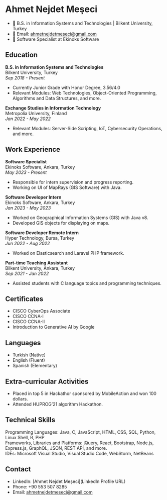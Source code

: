 # Ahmet Nejdet Meşeci

- 🏫 B.S. in Information Systems and Technologies | Bilkent University, Turkey
- 📧 Email: ahmetnejdetmeseci@gmail.com
- 💼 Software Specialist at Ekinoks Software

## Education

**B.S. in Information Systems and Technologies**  
Bilkent University, Turkey  
*Sep 2018 - Present*  
- Currently Junior Grade with Honor Degree, 3.56/4.0
- Relevant Modules: Web Technologies, Object-Oriented Programming, Algorithms and Data Structures, and more.

**Exchange Studies in Information Technology**  
Metropolia University, Finland  
*Jan 2022 - May 2022*  
- Relevant Modules: Server-Side Scripting, IoT, Cybersecurity Operations, and more.

## Work Experience

**Software Specialist**  
Ekinoks Software, Ankara, Turkey  
*May 2023 - Present*
- Responsible for intern supervision and progress reporting.
- Working on UI of MapRays (GIS Software) with Java.

**Software Developer Intern**  
Ekinoks Software, Ankara, Turkey  
*Jan 2023 - May 2023*
- Worked on Geographical Information Systems (GIS) with Java v8.
- Developed GIS objects for displaying on maps.

**Software Developer Remote Intern**  
Hyper Technology, Bursa, Turkey  
*Jun 2022 - Aug 2022*
- Worked on Elasticsearch and Laravel PHP framework.

**Part-time Teaching Assistant**  
Bilkent University, Ankara, Turkey  
*Sep 2021 - Jan 2022*
- Assisted students with C language topics and programming techniques.

## Certificates

- CISCO CyberOps Associate
- CISCO CCNA-I
- CISCO CCNA-II
- Introduction to Generative AI by Google

## Languages

- Turkish (Native)
- English (Fluent)
- Spanish (Elementary)

## Extra-curricular Activities

- Placed in top 5 in Hackathor sponsored by MobileAction and won 100 dollars.
- Attended HUPROG’21 algorithm Hackathon.

## Technical Skills

Programming Languages: Java, C, JavaScript, HTML, CSS, SQL, Python, Linux Shell, R, PHP  
Frameworks, Libraries and Platforms: jQuery, React, Bootstrap, Node.js, Express.js, GraphQL, JSON, REST API, and more.  
IDEs: Microsoft Visual Studio, Visual Studio Code, WebStorm, NetBeans

## Contact

- LinkedIn: [Ahmet Nejdet Meşeci](LinkedIn Profile URL)
- Phone: +90 553 507 8285
- Email: ahmetnejdetmeseci@gmail.com
